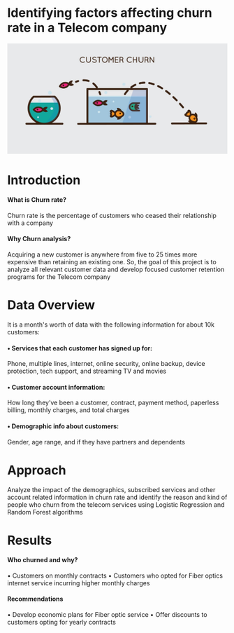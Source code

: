 # Identifying factors affecting churn rate in a Telecom company
![Alt Text](Customer_churn.jpeg)

# Introduction
#### What is Churn rate?
Churn rate is the percentage of customers who ceased their relationship with a company
#### Why Churn analysis?
Acquiring a new customer is anywhere from five to 25 times more expensive than retaining an existing one. So, the goal of this project is to analyze all relevant customer data and develop focused customer retention programs for the Telecom company

# Data Overview
It is a month's worth of data with the following information for about 10k customers:<br />
#### •	Services that each customer has signed up for:
Phone, multiple lines, internet, online security, online backup, device protection, tech support, and streaming TV and movies<br />
#### •	Customer account information:
How long they’ve been a customer, contract, payment method, paperless billing, monthly charges, and total charges<br />
#### •	Demographic info about customers:
Gender, age range, and if they have partners and dependents

# Approach
Analyze the impact of the demographics, subscribed services and other account related information in churn rate and identify the reason and kind of people who churn from the telecom services using Logistic Regression and Random Forest algorithms

# Results
#### Who churned and why?
•	Customers on monthly contracts
•	Customers who opted for Fiber optics internet service incurring higher monthly charges
#### Recommendations
•	Develop economic plans for Fiber optic service
•	Offer discounts to customers opting for yearly contracts
